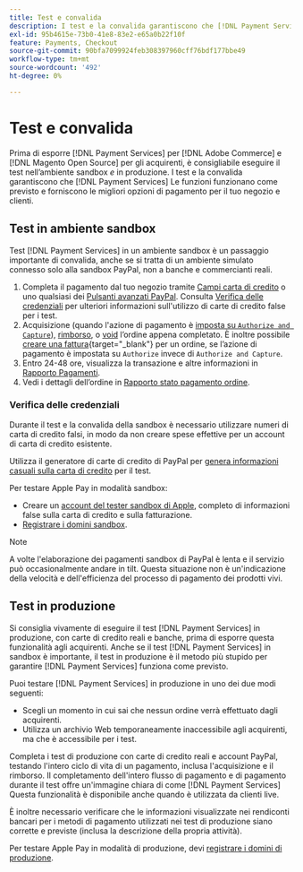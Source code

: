 ```yaml
---
title: Test e convalida
description: I test e la convalida garantiscono che [!DNL Payment Services] Le funzioni funzionano come previsto e forniscono ai clienti le migliori opzioni di pagamento
exl-id: 95b4615e-73b0-41e8-83e2-e65a0b22f10f
feature: Payments, Checkout
source-git-commit: 90bfa7099924feb308397960cff76bdf177bbe49
workflow-type: tm+mt
source-wordcount: '492'
ht-degree: 0%

---
```


# Test e convalida

Prima di esporre [!DNL Payment Services] per [!DNL Adobe Commerce] e [!DNL Magento Open Source] per gli acquirenti, è consigliabile eseguire il test nell’ambiente sandbox _e_ in produzione. I test e la convalida garantiscono che [!DNL Payment Services] Le funzioni funzionano come previsto e forniscono le migliori opzioni di pagamento per il tuo negozio e clienti.

## Test in ambiente sandbox

Test [!DNL Payment Services] in un ambiente sandbox è un passaggio importante di convalida, anche se si tratta di un ambiente simulato connesso solo alla sandbox PayPal, non a banche e commercianti reali.

1. Completa il pagamento dal tuo negozio tramite [Campi carta di credito](payments-options.md#credit-card-fields) o uno qualsiasi dei [Pulsanti avanzati PayPal](payments-options.md#paypal-smart-buttons). Consulta [Verifica delle credenziali](#testing-credentials) per ulteriori informazioni sull&#39;utilizzo di carte di credito false per i test.
1. Acquisizione (quando l&#39;azione di pagamento è [imposta su `Authorize and Capture`](onboard.md#set-payment-services-as-payment-method)), [rimborso](refunds.md), o [void](voids.md) l’ordine appena completato. È inoltre possibile [creare una fattura](https://docs.magento.com/user-guide/sales/invoice-create.html){target="_blank"} per un ordine, se l’azione di pagamento è impostata su `Authorize` invece di `Authorize and Capture`.
1. Entro 24-48 ore, visualizza la transazione e altre informazioni in [Rapporto Pagamenti](payouts.md).
1. Vedi i dettagli dell’ordine in [Rapporto stato pagamento ordine](order-payment-status.md).

### Verifica delle credenziali

Durante il test e la convalida della sandbox è necessario utilizzare numeri di carta di credito falsi, in modo da non creare spese effettive per un account di carta di credito esistente.

Utilizza il generatore di carte di credito di PayPal per [genera informazioni casuali sulla carta di credito](https://www.paypal.com/us/smarthelp/article/where-can-i-find-test-credit-card-numbers-ts2157) per il test.

Per testare Apple Pay in modalità sandbox:

* Creare un [account del tester sandbox di Apple](https://developer.apple.com/apple-pay/sandbox-testing/#create-a-sandbox-tester-account), completo di informazioni false sulla carta di credito e sulla fatturazione.
* [Registrare i domini sandbox](https://developer.paypal.com/docs/checkout/apm/apple-pay/#link-registeryoursandboxdomains).

>[!NOTE]
>
>A volte l&#39;elaborazione dei pagamenti sandbox di PayPal è lenta e il servizio può occasionalmente andare in tilt. Questa situazione non è un&#39;indicazione della velocità e dell&#39;efficienza del processo di pagamento dei prodotti vivi.

## Test in produzione

Si consiglia vivamente di eseguire il test [!DNL Payment Services] in produzione, con carte di credito reali e banche, prima di esporre questa funzionalità agli acquirenti. Anche se il test [!DNL Payment Services] in sandbox è importante, il test in produzione è il metodo più stupido per garantire [!DNL Payment Services] funziona come previsto.

Puoi testare [!DNL Payment Services] in produzione in uno dei due modi seguenti:

* Scegli un momento in cui sai che nessun ordine verrà effettuato dagli acquirenti.
* Utilizza un archivio Web temporaneamente inaccessibile agli acquirenti, ma che è accessibile per i test.

Completa i test di produzione con carte di credito reali e account PayPal, testando l&#39;intero ciclo di vita di un pagamento, inclusa l&#39;acquisizione e il rimborso. Il completamento dell&#39;intero flusso di pagamento e di pagamento durante il test offre un&#39;immagine chiara di come [!DNL Payment Services] Questa funzionalità è disponibile anche quando è utilizzata da clienti live.

È inoltre necessario verificare che le informazioni visualizzate nei rendiconti bancari per i metodi di pagamento utilizzati nei test di produzione siano corrette e previste (inclusa la descrizione della propria attività).

Per testare Apple Pay in modalità di produzione, devi [registrare i domini di produzione](https://developer.paypal.com/docs/checkout/apm/apple-pay/#register-your-live-domain).
